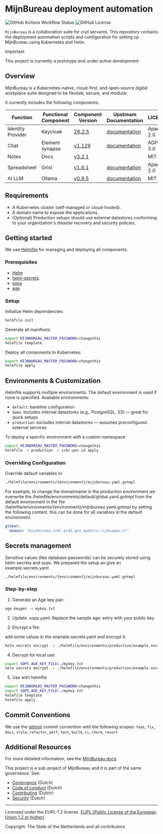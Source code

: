 # MijnBureau deployment automation

![GitHub Actions Workflow Status](https://img.shields.io/github/actions/workflow/status/minbzk/mijn-bureau-infra/ci.yaml)
![GitHub License](https://img.shields.io/github/license/minbzk/mijn-bureau-infra)

`MijnBureau` is a collaboration suite for civil servants. This repository contains the deployment automation scripts and configuration for setting up MijnBureau using Kubernetes and Helm.

> [!IMPORTANT]
> This project is currently a prototype and under active development

## Overview

MijnBureau is a Kubernetes-native, cloud-first, and open-source digital workplace suite designed to be flexible, secure, and modular.

It currently includes the following components:

| Function          | Functional Component | Component Version                                                  | Upstream Documentation                                        | LICENSE    |
| ----------------- | -------------------- | ------------------------------------------------------------------ | ------------------------------------------------------------- | ---------- |
| Identity Provider | Keycloak             | [26.2.5](https://github.com/keycloak/keycloak/releases/tag/26.2.5) | [documentation](https://www.keycloak.org/documentation)       | Apache-2.0 |
| Chat              | Element synapse      | [v1.129](https://github.com/element-hq/synapse/tree/v1.129.0)      | [documentation](https://element-hq.github.io/synapse/latest/) | AGPL-3.0   |
| Notes             | Docs                 | [v3.2.1](https://github.com/suitenumerique/docs/tree/v3.2.1)       |                                                               | MIT        |
| Spreadsheet       | Grist                | [v1.6.1](https://github.com/gristlabs/grist-core/tree/v1.6.1)      | [documentation](https://support.getgrist.com/self-managed/)   | Apache-2.0 |
| AI LLM            | Ollama               | [v0.9.5](https://github.com/ollama/ollama/tree/v0.9.5)             | [documentation](https://ollama.com/)                          | MIT        |

## Requirements

- A Kubernetes cluster (self-managed or cloud-hosted).
- A domain name to expose the applications.
- (Optional) Production setups should use external datastores conforming to your organization's disaster recovery and security policies.

## Getting started

We use [Helmfile](https://helmfile.readthedocs.io/en/latest/) for managing and deploying all components.

### Prerequisites

- [Helm](https://helm.sh/)
- [helm-secrets](https://github.com/jkroepke/helm-secret).
- [sops](https://getsops.io/)
- [age](https://github.com/FiloSottile/age)

### Setup

Initialize Helm dependencies:

```bash
helmfile init
```

Generate all manifests:

```bash
export MIJNBUREAU_MASTER_PASSWORD=changethis
helmfile template
```

Deploy all components to Kubernetes:

```bash
export MIJNBUREAU_MASTER_PASSWORD=changethis
helmfile apply
```

## Environments & Customization

Helmfile supports multiple environments. The default environment is used if none is specified. Available environments:

- `default`: baseline configuration
- `demo`: includes internal datastores (e.g., PostgreSQL, S3) — great for quick setups
- `production`: excludes internal datastores — assumes preconfigured external services

To deploy a specific environment with a custom namespace:

```bash
export MIJNBUREAU_MASTER_PASSWORD=changethis
helmfile -e production -n icbr-poc-id apply
```

### Overriding Configuration

Override default variables in:

```bash
./helmfile/environments/{environment}/mijnbureau.yaml.gotmpl
```

For example, to change the domainname in the production environment we overwrite the /helmfile/environments/default/global.yaml.gotmpl from the default environment in the file /helmfile/environments/{environment}/mijnbureau.yaml.gotmpl by setting the following content. this can be done for all variables in the default environment.

```yaml
global:
  domain: "mijnbureau.icbr.prd1.gn2.quattro.rijksapps.nl"
```

## Secrets management

Sensitive values (like database passwords) can be securely stored using helm-secrets and sops. We prepared the setup an give an example.secrets.yaml

```bash
./helmfile/environments/{environment}/mijnbureau.yaml.gotmpl
```

### Step-by-step

1. Generate an Age key pair:

```bash
age-keygen -o mykey.txt
```

2. Update .sops.yaml:
   Replace the sample age: entry with your public key.

3. Encrypt a file:

add some values in the example.secrets.yaml and encrypt it.

```bash
helm secrets encrypt -i ./helmfile/environments/production/example.secrets.yaml
```

4. Decrypt for local use:

```bash
export SOPS_AGE_KEY_FILE=./mykey.txt
helm secrets decrypt -i ./helmfile/environments/production/example.secrets.yaml
```

5. Use with helmfile

```bash
export MIJNBUREAU_MASTER_PASSWORD=changethis
export SOPS_AGE_KEY_FILE=./mykey.txt
helmfile template
helmfile apply
```

## Commit Conventions

We use the [gitmoji](https://gitmoji.dev/) commit convention with the following scopes: `feat`, `fix`, `docs`, `style`, `refactor`, `perf`, `test`, `build`, `ci`, `chore`, `revert`

## Additional Resources

For more detailed information, see the [MijnBureau docs](https://minbzk.github.io/mijn-bureau/).

This project is a sub-project of MijnBureau and it is part of the same governance. See:

- [Governance](https://github.com/MinBZK/mijn-bureau/blob/main/GOVERNANCE.md) (Dutch)
- [Code of conduct](https://github.com/MinBZK/mijn-bureau/blob/main/CODE_OF_CONDUCT.md) (Dutch)
- [Contributing](https://github.com/MinBZK/mijn-bureau/blob/main/CONTRIBUTING.md) (Dutch)
- [Security](https://github.com/MinBZK/mijn-bureau/blob/main/SECURITY.md) (Dutch)

---

Licensed under the EUPL-1.2 license.
[EUPL (Public License of the European Union 1.2 or higher)](LICENSE)

Copyright: The State of the Netherlands and all contributors

